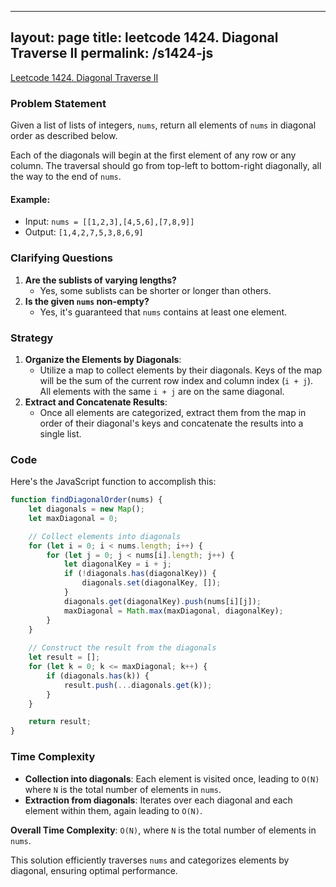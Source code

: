 
---
layout: page
title: leetcode 1424. Diagonal Traverse II
permalink: /s1424-js
---
[Leetcode 1424. Diagonal Traverse II](https://algoadvance.github.io/algoadvance/l1424)
### Problem Statement
Given a list of lists of integers, `nums`, return all elements of `nums` in diagonal order as described below.

Each of the diagonals will begin at the first element of any row or any column. The traversal should go from top-left to bottom-right diagonally, all the way to the end of `nums`.

#### Example:
- Input: `nums = [[1,2,3],[4,5,6],[7,8,9]]`
- Output: `[1,4,2,7,5,3,8,6,9]`

### Clarifying Questions
1. **Are the sublists of varying lengths?**
   - Yes, some sublists can be shorter or longer than others.
2. **Is the given `nums` non-empty?**
   - Yes, it's guaranteed that `nums` contains at least one element.

### Strategy
1. **Organize the Elements by Diagonals**:
   - Utilize a map to collect elements by their diagonals. Keys of the map will be the sum of the current row index and column index (`i + j`). All elements with the same `i + j` are on the same diagonal.
2. **Extract and Concatenate Results**:
   - Once all elements are categorized, extract them from the map in order of their diagonal's keys and concatenate the results into a single list.

### Code
Here's the JavaScript function to accomplish this:

```javascript
function findDiagonalOrder(nums) {
    let diagonals = new Map();
    let maxDiagonal = 0;

    // Collect elements into diagonals
    for (let i = 0; i < nums.length; i++) {
        for (let j = 0; j < nums[i].length; j++) {
            let diagonalKey = i + j;
            if (!diagonals.has(diagonalKey)) {
                diagonals.set(diagonalKey, []);
            }
            diagonals.get(diagonalKey).push(nums[i][j]);
            maxDiagonal = Math.max(maxDiagonal, diagonalKey);
        }
    }
    
    // Construct the result from the diagonals
    let result = [];
    for (let k = 0; k <= maxDiagonal; k++) {
        if (diagonals.has(k)) {
            result.push(...diagonals.get(k));
        }
    }

    return result;
}
```

### Time Complexity
- **Collection into diagonals**: Each element is visited once, leading to `O(N)` where `N` is the total number of elements in `nums`.
- **Extraction from diagonals**: Iterates over each diagonal and each element within them, again leading to `O(N)`.

**Overall Time Complexity**: `O(N)`, where `N` is the total number of elements in `nums`. 

This solution efficiently traverses `nums` and categorizes elements by diagonal, ensuring optimal performance.